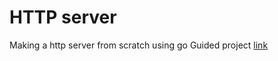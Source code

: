 # HTTP server

Making a http server from scratch using go
Guided project [link](https://www.boot.dev/courses/learn-http-servers-golang)
